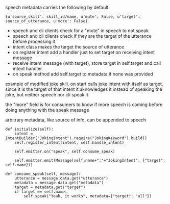 
speech metadata carries the following by default

    {u'source_skill': skill_id/name, u'mute': False, u'target': source_of_utterance, u'more': False}

- speech and cli clients check for a "mute" in speech to not speak
- speech and cli clients check if they are the target of the utterance before processing it
- intent class makes the target the source of utterance
- on register intent add a handler just to set target on receiving intent message
- receive intent message (with target), store target in self.target and call intent handler
- on speak method add self.target to metadata if none was provided

example of modified joke skill, on start calls joke intent with itself as target, since it is the target of that intent it aknowledges it instead of speaking the joke, but neither speech nor cli speak it

the "more" field is for consumers to know if more speech is coming before doing anything with the speak message

arbitrary metadata, like source of info, can be appended to speech


    def initialize(self):
        intent = IntentBuilder("JokingIntent").require("JokingKeyword").build()
        self.register_intent(intent, self.handle_intent)

        self.emitter.on("speak", self.consume_speak)

        self.emitter.emit(Message(self.name+":"+"JokingIntent", {"target": self.name}))

    def consume_speak(self, message):
        utterance = message.data.get("utterance")
        metadata = message.data.get("metadata")
        target = metadata.get("target")
        if target == self.name:
            self.speak("Yeah, it works", metadata={"target": "all"})
